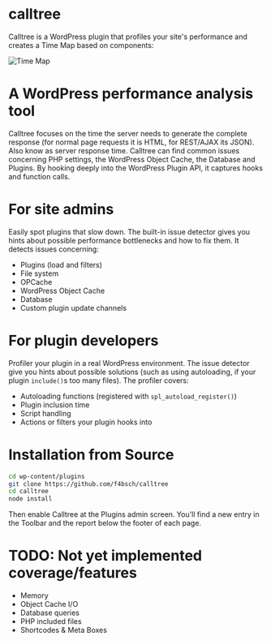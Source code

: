 # calltree
Calltree is a WordPress plugin that profiles your site's performance and creates a Time Map based on components:

![Time Map](https://calltr.ee/wp-content/uploads/2017/09/time-map-1.png?v=2)

# A WordPress performance analysis tool
Calltree focuses on the time the server needs to generate the complete response (for normal page requests it is HTML, for REST/AJAX its JSON). Also know as server response time. Calltree can find common issues concerning PHP settings, the WordPress Object Cache, the Database and Plugins. By hooking deeply into the WordPress Plugin API, it captures hooks and function calls.


# For site admins
Easily spot plugins that slow down. The built-in issue detector gives you hints about possible performance bottlenecks and how to fix them.
It detects issues concerning:
* Plugins (load and filters)
* File system
* OPCache
* WordPress Object Cache
* Database
* Custom plugin update channels


# For plugin developers
Profiler your plugin in a real WordPress environment. The issue detector give you hints about possible solutions (such as using autoloading, if your plugin `include()`s too many files).
The profiler covers:
* Autoloading functions (registered with `spl_autoload_register()`)
* Plugin inclusion time
* Script handling
* Actions or filters your plugin hooks into

# Installation from Source
```bash
cd wp-content/plugins
git clone https://github.com/f4bsch/calltree
cd calltree
node install

```
 
Then enable Calltree at the Plugins admin screen. You'll find a new entry in the Toolbar and the report below the footer of each page.

# TODO: Not yet implemented coverage/features
* Memory
* Object Cache I/O
* Database queries
* PHP included files
* Shortcodes & Meta Boxes
